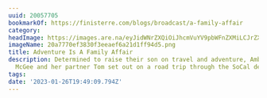 ```yaml
---
uuid: 20057705
bookmarkOf: https://finisterre.com/blogs/broadcast/a-family-affair
category:
headImage: https://images.are.na/eyJidWNrZXQiOiJhcmVuYV9pbWFnZXMiLCJrZXkiOiIyMDA1NzcwNS9vcmlnaW5hbF8yMGE3NzcwZWYzODMwZjNlZWFlZjZhMjFkMWZmOTRkNS5wbmciLCJlZGl0cyI6eyJyZXNpemUiOnsid2lkdGgiOjEyMDAsImhlaWdodCI6MTIwMCwiZml0IjoiaW5zaWRlIiwid2l0aG91dEVubGFyZ2VtZW50Ijp0cnVlfSwid2VicCI6eyJxdWFsaXR5Ijo5MH0sImpwZWciOnsicXVhbGl0eSI6OTB9LCJyb3RhdGUiOm51bGx9fQ==?bc=0
imageName: 20a7770ef3830f3eeaef6a21d1ff94d5.png
title: Adventure Is A Family Affair
description: Determined to raise their son on travel and adventure, Ambassador Sally
  McGee and her partner Tom set out on a road trip through the SoCal desert.
tags:
date: '2023-01-26T19:49:09.794Z'
---
```

